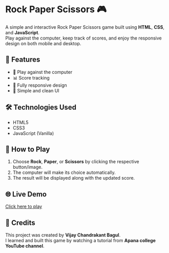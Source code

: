 # Rock Paper Scissors 🎮

A simple and interactive Rock Paper Scissors game built using **HTML**, **CSS**, and **JavaScript**.  
Play against the computer, keep track of scores, and enjoy the responsive design on both mobile and desktop.

## 📌 Features
- 🎯 Play against the computer
- 📊 Score tracking
- 📱 Fully responsive design
- 🎨 Simple and clean UI

## 🛠 Technologies Used
- HTML5
- CSS3
- JavaScript (Vanilla)

## 🚀 How to Play
1. Choose **Rock**, **Paper**, or **Scissors** by clicking the respective button/image.
2. The computer will make its choice automatically.
3. The result will be displayed along with the updated score.
   
## 🌐 Live Demo
[Click here to play](https://bagulvijay.github.io/rock-paper-scissors/)

## 🙌 Credits
This project was created by **Vijay Chandrakant Bagul**.  
I learned and built this game by watching a tutorial from **Apana college YouTube channel**.
